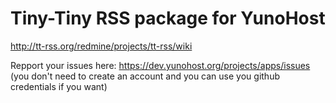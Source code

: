 Tiny-Tiny RSS package for YunoHost
======================

http://tt-rss.org/redmine/projects/tt-rss/wiki

Repport your issues here: https://dev.yunohost.org/projects/apps/issues (you don't need to create an account and you can use you github credentials if you want)
